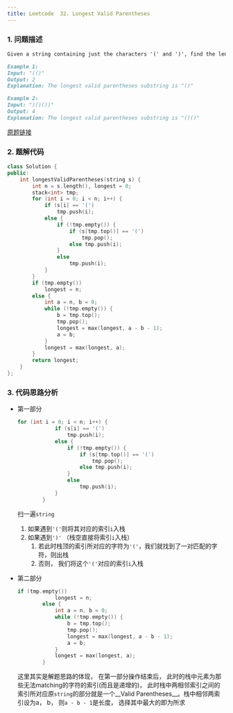 ```yaml
---
title: Leetcode  32. Longest Valid Parentheses
---
```


### 1. 问题描述

```markdown
Given a string containing just the characters '(' and ')', find the length of the longest valid (well-formed) parentheses substring.
```

```markdown
Example 1:
Input: "(()"
Output: 2
Explanation: The longest valid parentheses substring is "()"
```

```markdown
Example 2:
Input: ")()())"
Output: 4
Explanation: The longest valid parentheses substring is "()()"
```

 [原题链接](https://leetcode.com/problems/longest-valid-parentheses/)



### 2. 题解代码

```c++
class Solution {
public:
    int longestValidParentheses(string s) {
        int n = s.length(), longest = 0;
        stack<int> tmp;
        for (int i = 0; i < n; i++) {
            if (s[i] == '(') 
                tmp.push(i);
            else {
                if (!tmp.empty()) {
                    if (s[tmp.top()] == '(') 
                        tmp.pop();
                    else tmp.push(i);
                }
                else 
                    tmp.push(i);
            }
        }
        if (tmp.empty()) 
            longest = n;
        else {
            int a = n, b = 0;
            while (!tmp.empty()) {
                b = tmp.top(); 
                tmp.pop();
                longest = max(longest, a - b - 1);
                a = b;
            }
            longest = max(longest, a);
        }
        return longest;
    }
};
```



### 3. 代码思路分析

* 第一部分

  ```c++
  for (int i = 0; i < n; i++) {
              if (s[i] == '(') 
                  tmp.push(i);
              else {
                  if (!tmp.empty()) {
                      if (s[tmp.top()] == '(') 
                          tmp.pop();
                      else tmp.push(i);
                  }
                  else 
                      tmp.push(i);
              }
          }
  ```

  扫一遍`string`

  1. 如果遇到`'('`则将其对应的索引`i`入栈
  2. 如果遇到`')'`  （栈空直接将索引`i`入栈）
     1. 若此时栈顶的索引所对应的字符为`'('`，我们就找到了一对匹配的字符，则出栈
     2. 否则， 我们将这个`'('`对应的索引`i`入栈



* 第二部分

  ```c++
  if (tmp.empty()) 
              longest = n;
          else {
              int a = n, b = 0;
              while (!tmp.empty()) {
                  b = tmp.top(); 
                  tmp.pop();
                  longest = max(longest, a - b - 1);
                  a = b;
              }
              longest = max(longest, a);
          }
  ```

  这里其实是解题思路的体现， 在第一部分操作结束后， 此时的栈中元素为那些无法matching的字符的索引(而且是递增的)， 此时栈中两相邻索引之间的索引所对应原`string`的部分就是一个__Valid Parentheses__。栈中相邻两索引设为a， b， 则`a - b - 1`是长度， 选择其中最大的即为所求

